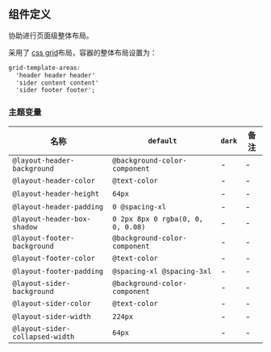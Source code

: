 ## 组件定义

协助进行页面级整体布局。

采用了 [css grid](https://developer.mozilla.org/en-US/docs/Web/CSS/CSS_Grid_Layout)布局，容器的整体布局设置为：

``` css
grid-template-areas:
  'header header header'
  'sider content content'
  'sider footer footer';
```

### 主题变量

| 名称 | `default` | `dark` | 备注 |
| --- | --- | --- | --- |
| `@layout-header-background` | `@background-color-component` | - | - |
| `@layout-header-color` | `@text-color` | - | - |
| `@layout-header-height` | `64px` | - | - |
| `@layout-header-padding` | `0 @spacing-xl` | - | - |
| `@layout-header-box-shadow` | `0 2px 8px 0 rgba(0, 0, 0, 0.08)` | - | - |
| `@layout-footer-background` | `@background-color-component` | - | - |
| `@layout-footer-color` | `@text-color` | - | - |
| `@layout-footer-padding` | `@spacing-xl @spacing-3xl` | - | - |
| `@layout-sider-background` | `@background-color-component` | - | - |
| `@layout-sider-color` | `@text-color` | - | - |
| `@layout-sider-width` | `224px` | - | - |
| `@layout-sider-collapsed-width` | `64px` | - | - |
